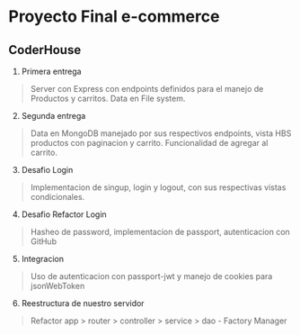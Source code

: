 # Proyecto Final e-commerce

## CoderHouse

1. Primera entrega
> Server con Express con endpoints definidos para el manejo de Productos y carritos. Data en File system.

2. Segunda entrega
> Data en MongoDB manejado por sus respectivos endpoints, vista HBS productos con paginacion y carrito. Funcionalidad de agregar al carrito.

3. Desafio Login
> Implementacion de singup, login y logout, con sus respectivas vistas condicionales.

4. Desafio Refactor Login
> Hasheo de password, implementacion de passport, autenticacion con GitHub

5. Integracion 
> Uso de autenticacion con passport-jwt y manejo de cookies para jsonWebToken

6. Reestructura de nuestro servidor
> Refactor app > router > controller > service > dao - Factory Manager 
